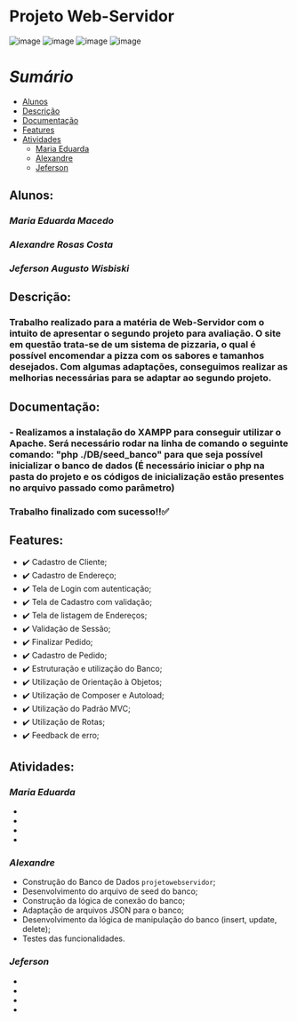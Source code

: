 # **Projeto Web-Servidor**
![image](https://img.shields.io/badge/PHP-777BB4?style=for-the-badge&logo=php&logoColor=white) ![image](https://img.shields.io/badge/JavaScript-F7DF1E?style=for-the-badge&logo=javascript&logoColor=black) ![image](https://img.shields.io/badge/CSS-239120?&style=for-the-badge&logo=css3&logoColor=white) ![image](https://img.shields.io/badge/HTML-239120?style=for-the-badge&logo=html5&logoColor=white)


*Sumário*
=================
<!--ts-->
   * [Alunos](#alunos)
   * [Descrição](#descrição)
   * [Documentação](#documentação)
   * [Features](#features)
   * [Atividades](#atividades)
      * [Maria Eduarda](#maria-eduarda)
      * [Alexandre](#alexandre)
      * [Jeferson](#jeferson)
<!--te-->

## Alunos:
### *Maria Eduarda Macedo*
### *Alexandre Rosas Costa*
### *Jeferson Augusto Wisbiski*  


## Descrição:
### Trabalho realizado para a matéria de Web-Servidor com o intuito de apresentar o segundo projeto para avaliação. O site em questão trata-se de um sistema de pizzaria, o qual é possível encomendar a pizza com os sabores e tamanhos desejados. Com algumas adaptações, conseguimos realizar as melhorias necessárias para se adaptar ao segundo projeto.



## Documentação:
### - Realizamos a instalação do XAMPP para conseguir utilizar o Apache. Será necessário rodar na linha de comando o seguinte comando: "php ./DB/seed_banco" para que seja possível inicializar o banco de dados (É necessário iniciar o php na pasta do projeto e os códigos de inicialização estão presentes no arquivo passado como parâmetro)

### Trabalho finalizado com sucesso!!:white_check_mark:

## Features:

- :heavy_check_mark: Cadastro de Cliente;
- :heavy_check_mark: Cadastro de Endereço;
- :heavy_check_mark: Tela de Login com autenticação;
- :heavy_check_mark: Tela de Cadastro com validação;
- :heavy_check_mark: Tela de listagem de Endereços;
- :heavy_check_mark: Validação de Sessão;
- :heavy_check_mark: Finalizar Pedido;
- :heavy_check_mark: Cadastro de Pedido;
- :heavy_check_mark: Estruturação e utilização do Banco;
- :heavy_check_mark: Utilização de Orientação à Objetos;
- :heavy_check_mark: Utilização de Composer e Autoload;
- :heavy_check_mark: Utilização do Padrão MVC;
- :heavy_check_mark: Utilização de Rotas;
- :heavy_check_mark: Feedback de erro;

## Atividades:

### *Maria Eduarda*
- 
- 
- 
- 

### *Alexandre*
- Construção do Banco de Dados `projetowebservidor`;
- Desenvolvimento do arquivo de seed do banco;
- Construção da lógica de conexão do banco;
- Adaptação de arquivos JSON para o banco;
- Desenvolvimento da lógica de manipulação do banco (insert, update, delete);
- Testes das funcionalidades.

### *Jeferson* 
- 
- 
- 
- 